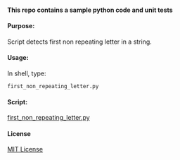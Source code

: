 #### This repo contains a sample python code and unit tests

#### Purpose:

Script detects first non repeating letter in a string.

#### Usage:

In shell, type:

`first_non_repeating_letter.py`

#### Script:

[first_non_repeating_letter.py](./src/first_non_repeating_letter.py)

#### License

[MIT License](./LICENSE.md)
